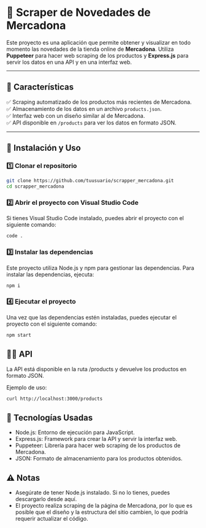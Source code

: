 # 🛒 Scraper de Novedades de Mercadona

Este proyecto es una aplicación que permite obtener y visualizar en todo momento las novedades de la tienda online de **Mercadona**. Utiliza **Puppeteer** para hacer web scraping de los productos y **Express.js** para servir los datos en una API y en una interfaz web.

---

## 📌 Características

✅ Scraping automatizado de los productos más recientes de Mercadona.  
✅ Almacenamiento de los datos en un archivo `products.json`.  
✅ Interfaz web con un diseño similar al de Mercadona.  
✅ API disponible en `/products` para ver los datos en formato JSON.  

---

## 🚀 Instalación y Uso

### 1️⃣ Clonar el repositorio  
```bash
git clone https://github.com/tuusuario/scrapper_mercadona.git
cd scrapper_mercadona
```

### 2️⃣ Abrir el proyecto con Visual Studio Code
Si tienes Visual Studio Code instalado, puedes abrir el proyecto con el siguiente comando:
```bash
code .
```

### 3️⃣ Instalar las dependencias
Este proyecto utiliza Node.js y npm para gestionar las dependencias. Para instalar las dependencias, ejecuta:
```bash
npm i
```

### 4️⃣ Ejecutar el proyecto
Una vez que las dependencias estén instaladas, puedes ejecutar el proyecto con el siguiente comando:
```bash
npm start
```

## 🧑‍💻 API
La API está disponible en la ruta /products y devuelve los productos en formato JSON.

Ejemplo de uso:
```bash
curl http://localhost:3000/products
```

## 📜 Tecnologías Usadas
- Node.js: Entorno de ejecución para JavaScript.
- Express.js: Framework para crear la API y servir la interfaz web.
- Puppeteer: Librería para hacer web scraping de los productos de Mercadona.
- JSON: Formato de almacenamiento para los productos obtenidos.

## ⚠️ Notas
- Asegúrate de tener Node.js instalado. Si no lo tienes, puedes descargarlo desde aquí.
- El proyecto realiza scraping de la página de Mercadona, por lo que es posible que el diseño y la estructura del sitio cambien, lo que podría requerir actualizar el código.
